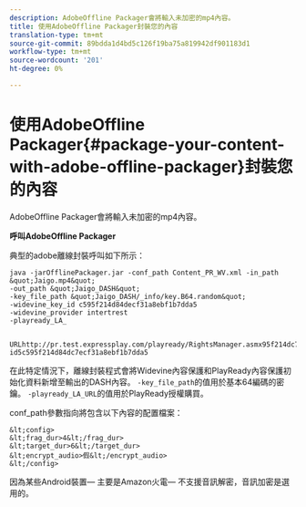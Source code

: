 ```yaml
---
description: AdobeOffline Packager會將輸入未加密的mp4內容。
title: 使用AdobeOffline Packager封裝您的內容
translation-type: tm+mt
source-git-commit: 89bdda1d4bd5c126f19ba75a819942df901183d1
workflow-type: tm+mt
source-wordcount: '201'
ht-degree: 0%

---
```



# 使用AdobeOffline Packager{#package-your-content-with-adobe-offline-packager}封裝您的內容

AdobeOffline Packager會將輸入未加密的mp4內容。

**呼叫AdobeOffline Packager**

典型的adobe離線封裝呼叫如下所示：

    java -jarOfflinePackager.jar -conf_path Content_PR_WV.xml -in_path &quot;Jaigo.mp4&quot;
    -out_path &quot;Jaigo_DASH&quot;
    -key_file_path &quot;Jaigo_DASH/_info/key.B64.random&quot;
    -widevine_key_id c595f214d84decf31a8ebf1b7dda5
    -widevine_provider intertrest
    -playready_LA_
    
    
    URLhttp://pr.test.expressplay.com/playready/RightsManager.asmx95f214dc7ecf31a8ebf8dbf1dddbf5-id5c595f214d84dc7ecf31a8ebf1b7dda5

在此特定情況下，離線封裝程式會將Widevine內容保護和PlayReady內容保護初始化資料新增至輸出的DASH內容。 `-key_file_path`的值用於基本64編碼的密鑰。 `-playready_LA_URL`的值用於PlayReady授權購買。

conf_path參數指向將包含以下內容的配置檔案：

    &lt;config>
    &lt;frag_dur>4&lt;/frag_dur>
    &lt;target_dur>6&lt;/target_dur>
    &lt;encrypt_audio>假&lt;/encrypt_audio>
    &lt;/config>

因為某些Android裝置— 主要是Amazon火電— 不支援音訊解密，音訊加密是選用的。
